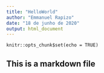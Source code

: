 ```yaml
---
title: "HelloWorld"
author: "Emmanuel Rapizo"
date: "18 de junho de 2020"
output: html_document
---
```


```{r setup, include=FALSE}
knitr::opts_chunk$set(echo = TRUE)
```

## This is a markdown file